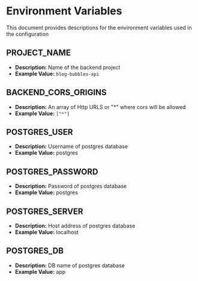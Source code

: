 # Environment Variables 

This document provides descriptions for the environment variables used in the configuration

## PROJECT_NAME
- **Description:** Name of the backend project 
- **Example Value:** `blog-bubbles-api`


## BACKEND_CORS_ORIGINS
- **Description:** An array of Http URLS or "*" where cors will be allowed 
- **Example Value:** `["*"]`

## POSTGRES_USER
- **Description:** Username of postgres database
- **Example Value:** postgres

## POSTGRES_PASSWORD
- **Description:** Password of postgres database
- **Example Value:** postgres

## POSTGRES_SERVER
- **Description:** Host address of postgres database
- **Example Value:** localhost

## POSTGRES_DB
- **Description:** DB name of postgres database
- **Example Value:** app